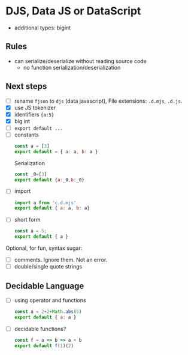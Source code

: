 # DJS, Data JS or DataScript

- additional types: bigint

## Rules

- can serialize/deserialize without reading source code
  - no function serialization/deserialization

## Next steps

- [ ] rename `fjson` to `djs` (data javascript), File extensions: `.d.mjs`, `.d.js`.
- [x] use JS tokenizer 
- [x] identifiers `{a:5}`
- [x] big int
- [ ] `export default ...`
- [ ] constants
  ```js
  const a = [3]
  export default = { a: a, b: a }
  ```
  Serialization
  ```js
  const _0=[3]
  export default {a:_0,b:_0}
  ```
- [ ] import
  ```js
  import a from 'c.d.mjs'
  export default { a: a, b: a}
  ```
- [ ] short form
  ```js
  const a = 5;
  export default { a }
  ```

Optional, for fun, syntax sugar:

- [ ] comments. Ignore them. Not an error.
- [ ] double/single quote strings

## Decidable Language
  
- [ ] using operator and functions
  ```js
  const a = 2+2+Math.abs(5)
  export default { a: a }
  ```
- [ ] decidable functions?
  ```js
  const f = a => b => a + b
  export default f(1)(2)
  ```
